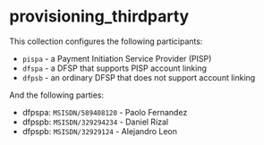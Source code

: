 # provisioning_thirdparty

This collection configures the following participants:

- `pispa` - a Payment Initiation Service Provider (PISP)
- `dfspa` - a DFSP that supports PISP account linking
- `dfpsb` - an ordinary DFSP that does not support account linking

And the following parties:

- dfpspa: `MSISDN/589408120` - Paolo Fernandez
- dfpspb: `MSISDN/329294234` - Daniel Rizal
- dfpspb: `MSISDN/32929124` - Alejandro Leon